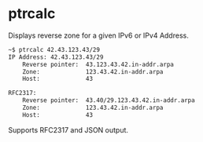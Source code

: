 # ptrcalc

Displays reverse zone for a given IPv6 or IPv4 Address.

```bash
~$ ptrcalc 42.43.123.43/29
IP Address: 42.43.123.43/29
    Reverse pointer:  43.123.43.42.in-addr.arpa
    Zone:             123.43.42.in-addr.arpa
    Host:             43

RFC2317:
    Reverse pointer:  43.40/29.123.43.42.in-addr.arpa
    Zone:             123.43.42.in-addr.arpa
    Host:             43

```

Supports RFC2317 and JSON output.
